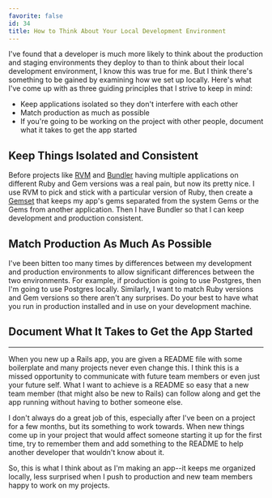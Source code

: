 ```yaml
---
favorite: false
id: 34
title: How to Think About Your Local Development Environment
---
```


I've found that a developer is much more likely to think about the production
and staging environments they deploy to than to think about their local
development environment, I know this was true for me. But I think there's
something to be gained by examining how we set up locally. Here's what I've come
up with as three guiding principles that I strive to keep in mind:

* Keep applications isolated so they don't interfere with each other
* Match production as much as possible
* If you're going to be working on the project with other people, document what
  it takes to get the app started

## Keep Things Isolated and Consistent

Before projects like [RVM][] and [Bundler][] having multiple applications on
different Ruby and Gem versions was a real pain, but now its pretty nice. I use
RVM to pick and stick with a particular version of Ruby, then create a
[Gemset][] that keeps my app's gems separated from the system Gems or the Gems
from another application. Then I have Bundler so that I can keep development and
production consistent.

## Match Production As Much As Possible

I've been bitten too many times by differences between my development and
production environments to allow significant differences between the two
environments. For example, if production is going to use Postgres, then I'm
going to use Postgres locally. Similarly, I want to match Ruby versions and Gem
versions so there aren't any surprises. Do your best to have what you run in
production installed and in use on your development machine.

## Document What It Takes to Get the App Started
---------------------------------------------

When you new up a Rails app, you are given a README file with some boilerplate
and many projects never even change this. I think this is a missed opportunity
to communicate with future team members or even just your future self. What I
want to achieve is a README so easy that a new team member (that might also be
new to Rails) can follow along and get the app running without having to bother
someone else.

I don't always do a great job of this, especially after I've been on a project
for a few months, but its something to work towards. When new things come up in
your project that would affect someone starting it up for the first time, try to
remember them and add something to the README to help another developer that
wouldn't know about it.

So, this is what I think about as I'm making an app--it keeps me organized
locally, less surprised when I push to production and new team members happy to
work on my projects.

[RVM]: https://rvm.io
[Bundler]: http://gembundler.com
[Gemset]: https://rvm.io/gemsets/basics
